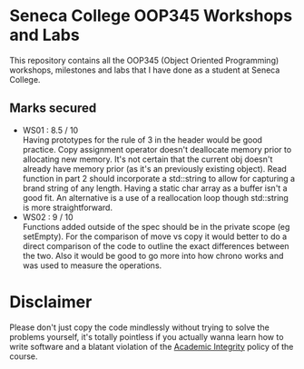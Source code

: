 # Seneca College OOP345 Workshops and Labs
This repository contains all the OOP345 (Object Oriented Programming) workshops, milestones and labs that I have done as a student at Seneca College.

## Marks secured
- WS01 : 8.5 / 10 <br />
Having prototypes for the rule of 3 in the header would be good practice. Copy assignment operator doesn't deallocate memory prior to allocating new memory. It's not certain that the current obj doesn't already have memory prior (as it's an  previously existing object). Read function in part 2 should incorporate a std::string to allow for capturing a brand string of any length. Having a static char array as a buffer isn't a good fit. An alternative is a use of a reallocation loop though std::string is more straightforward.
- WS02 : 9 / 10 <br />
Functions added outside of the spec should be in the private scope (eg setEmpty). For the comparison of move vs copy it would better to do a direct comparison of the code to outline the exact differences between the two. Also it would be good to go more into how chrono works  and was used to measure the operations.

# Disclaimer
Please don't just copy the code mindlessly without trying to solve the problems yourself, it's totally pointless if you actually wanna learn how to write software and a blatant violation of the [Academic Integrity](https://www.senecacollege.ca/about/policies/academic-integrity-policy.html) policy of the course.
